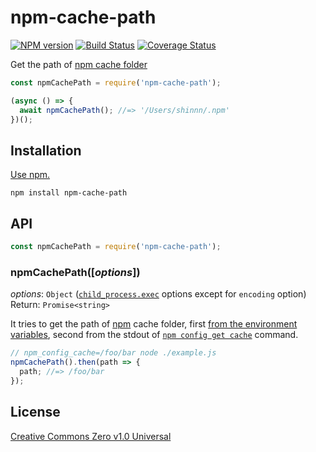# npm-cache-path

[![NPM version](https://img.shields.io/npm/v/npm-cache-path.svg)](https://www.npmjs.com/package/npm-cache-path)
[![Build Status](https://travis-ci.org/shinnn/npm-cache-path.svg?branch=master)](https://travis-ci.org/shinnn/npm-cache-path)
[![Coverage Status](https://img.shields.io/coveralls/shinnn/npm-cache-path.svg)](https://coveralls.io/github/shinnn/npm-cache-path?branch=master)

Get the path of [npm cache folder](https://docs.npmjs.com/cli/cache)

```javascript
const npmCachePath = require('npm-cache-path');

(async () => {
  await npmCachePath(); //=> '/Users/shinnn/.npm'
})();
```

## Installation

[Use npm.](https://docs.npmjs.com/cli/install)

```
npm install npm-cache-path
```

## API

```javascript
const npmCachePath = require('npm-cache-path');
```

### npmCachePath([*options*])

*options*: `Object` ([`child_process.exec`](https://nodejs.org/api/child_process.html#child_process_child_process_exec_command_options_callback) options except for `encoding` option)  
Return: `Promise<string>`

It tries to get the path of [npm](https://docs.npmjs.com/getting-started/what-is-npm) cache folder, first [from the environment variables](https://github.com/shinnn/npm-cache-env), second from the stdout of [`npm config get cache`](https://docs.npmjs.com/cli/config#get) command.

```javascript
// npm_config_cache=/foo/bar node ./example.js
npmCachePath().then(path => {
  path; //=> /foo/bar
});
```

## License

[Creative Commons Zero v1.0 Universal](https://creativecommons.org/publicdomain/zero/1.0/deed)
